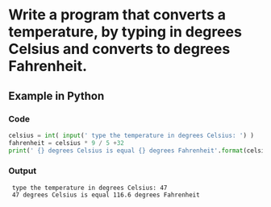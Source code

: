 # Write a program that converts a temperature, by typing in degrees Celsius and converts to degrees Fahrenheit.

## Example in Python

### Code

``` python
celsius = int( input(' type the temperature in degrees Celsius: ') )
fahrenheit = celsius * 9 / 5 +32
print(' {} degrees Celsius is equal {} degrees Fahrenheit'.format(celsius,fahrenheit) )
```
### Output

```
 type the temperature in degrees Celsius: 47
 47 degrees Celsius is equal 116.6 degrees Fahrenheit

```
